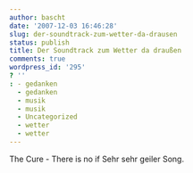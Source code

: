 ```yaml
---
author: bascht
date: '2007-12-03 16:46:28'
slug: der-soundtrack-zum-wetter-da-drausen
status: publish
title: Der Soundtrack zum Wetter da draußen
comments: true
wordpress_id: '295'
? ''
: - gedanken
  - gedanken
  - musik
  - musik
  - Uncategorized
  - wetter
  - wetter
---
```


The Cure - There is no if Sehr sehr geiler Song.


